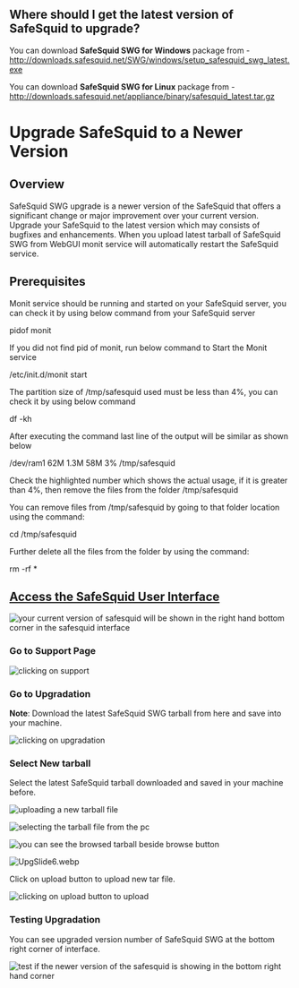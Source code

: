 ## Where should I get the latest version of SafeSquid to upgrade?

You can download **SafeSquid SWG for Windows** package from - http://downloads.safesquid.net/SWG/windows/setup_safesquid_swg_latest.exe

You can download **SafeSquid SWG for Linux** package from - http://downloads.safesquid.net/appliance/binary/safesquid_latest.tar.gz



# Upgrade SafeSquid to a Newer Version

## Overview

SafeSquid SWG upgrade is a newer version of the SafeSquid that offers a significant change or major improvement over your current version. Upgrade your SafeSquid to the latest version which may consists of bugfixes and enhancements. When you upload latest tarball of SafeSquid SWG from WebGUI monit service will automatically restart the SafeSquid service.

## Prerequisites

Monit service should be running and started on your SafeSquid server, you can check it by using below command from your SafeSquid server

pidof monit

If you did not find pid of monit, run below command to Start the Monit service

/etc/init.d/monit start

The partition size of /tmp/safesquid used must be less than 4%, you can check it by using below command

df -kh

After executing the command last line of the output will be similar as shown below

/dev/ram1 62M 1.3M 58M 3% /tmp/safesquid

Check the highlighted number which shows the actual usage, if it is greater than 4%, then remove the files from the folder /tmp/safesquid

You can remove files from /tmp/safesquid by going to that folder location using the command:

cd /tmp/safesquid

Further delete all the files from the folder by using the command:

rm -rf *

## [Access the SafeSquid User Interface](https://help.safesquid.com/portal/en/kb/articles/access-the-safesquid-user-interface)

![your current version of safesquid will be shown in the right hand bottom corner in the safesquid interface](/img/How_To/Upgrade_SafeSquid_To_A_Newer_Version/image1.webp)

### Go to Support Page

![clicking on support](/img/How_To/Upgrade_SafeSquid_To_A_Newer_Version/image2.webp)

### Go to Upgradation

**Note**: Download the latest SafeSquid SWG tarball from here and save into your machine.

![clicking on upgradation](/img/How_To/Upgrade_SafeSquid_To_A_Newer_Version/image3.webp)

### Select New tarball

Select the latest SafeSquid tarball downloaded and saved in your machine before.

![uploading a new tarball file](/img/How_To/Upgrade_SafeSquid_To_A_Newer_Version/image4.webp)

![selecting the tarball file from the pc](/img/How_To/Upgrade_SafeSquid_To_A_Newer_Version/image5.webp)

![you can see the browsed tarball beside browse button](/img/How_To/Upgrade_SafeSquid_To_A_Newer_Version/image6.webp)

![UpgSlide6.webp](/img/How_To/Upgrade_SafeSquid_To_A_Newer_Version/image6.webp)

Click on upload button to upload new tar file.

![clicking on upload button to upload](/img/How_To/Upgrade_SafeSquid_To_A_Newer_Version/image7.webp)

### Testing Upgradation

You can see upgraded version number of SafeSquid SWG at the bottom right corner of interface.

![test if the newer version of the safesquid is showing in the bottom right hand corner](/img/How_To/Upgrade_SafeSquid_To_A_Newer_Version/image8.webp)
